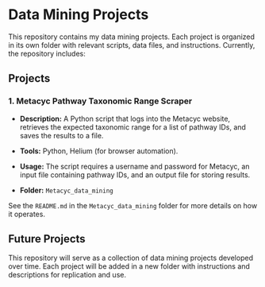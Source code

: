 # Data Mining Projects

This repository contains my data mining projects. Each project is organized in its own folder with relevant scripts, data files, and instructions. Currently, the repository includes:

## Projects
### 1. Metacyc Pathway Taxonomic Range Scraper
- **Description:** A Python script that logs into the Metacyc website, retrieves the expected taxonomic range for a list of pathway IDs, and saves the results to a file.

- **Tools:** Python, Helium (for browser automation).

- **Usage:** The script requires a username and password for Metacyc, an input file containing pathway IDs, and an output file for storing results.

- **Folder:** `Metacyc_data_mining`

See the `README.md` in the `Metacyc_data_mining` folder for more details on how it operates.

## Future Projects
This repository will serve as a collection of data mining projects developed over time. Each project will be added in a new folder with instructions and descriptions for replication and use.
